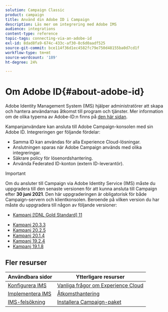 ```yaml
---
solution: Campaign Classic
product: campaign
title: Använd din Adobe ID i Campaign
description: Läs mer om integrering med Adobe IMS
audience: integrations
content-type: reference
topic-tags: connecting-via-an-adobe-id
exl-id: 8dad8fa9-674c-433c-af30-8c6d0aadf525
source-git-commit: bce114f36d1ec4582fc79e750d48155ba0d7cd1f
workflow-type: tm+mt
source-wordcount: '189'
ht-degree: 24%

---
```


# Om Adobe ID{#about-adobe-id}

Adobe Identity Management System (IMS) hjälper administratörer att skapa och hantera användarnas åtkomst till program och tjänster. Mer information om de olika typerna av Adobe-ID:n finns på [den här sidan](https://helpx.adobe.com/enterprise/using/identity.html).

Kampanjanvändare kan ansluta till Adobe Campaign-konsolen med sin Adobe ID. Integreringen ger följande fördelar:

* Samma ID kan användas för alla Experience Cloud-lösningar.
* Anslutningen sparas när Adobe Campaign används med olika integreringar.
* Säkrare policy för lösenordshantering.
* Använda Federated ID-konton (extern ID-leverantör).


>[!IMPORTANT]
>
>Om du ansluter till Campaign via Adobe Identity Service (IMS) måste du uppgradera till den senaste versionen för att kunna ansluta till Campaign efter **30 juni 2021**. Den här uppgraderingen är obligatorisk för både Campaign-servern och klientkonsolen. Beroende på vilken version du har måste du uppgradera till någon av följande versioner:
>
> * [Kampanj [!DNL Gold Standard] 11](../../rn/using/gold-standard.md)
* [Kampanj 20.3.3](../../rn/using/latest-release.md)
* [Kampanj 20.2.5](../../rn/using/release--20-2.md)
* [Kampanj 20.1.4](../../rn/using/release--20-1.md)
* [Kampanj 19.2.4](../../rn/using/release--19-2.md)
* [Kampanj 19.1.8](../../rn/using/release--19-1.md)



## Fler resurser

| Användbara sidor | Ytterligare resurser |
|---|---|
| [Konfigurera IMS](../../integrations/using/configuring-ims.md) | [Vanliga frågor om Experience Cloud](https://experienceleague.adobe.com/docs/core-services/interface/manage-users-and-products/faq.html) |
| [Implementera IMS](../../integrations/using/implementing-ims.md) | [Åtkomsthantering](../../platform/using/access-management.md) |
| [IMS-felsökning](../../integrations/using/ims-troubleshooting.md) | [Installera Campaign-paket](../../installation/using/installing-campaign-standard-packages.md) |

